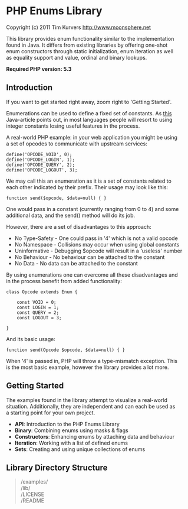 PHP Enums Library
=================

Copyright (c) 2011 Tim Kurvers <http://www.moonsphere.net>

This library provides enum functionality similar to the implementation  
found in Java. It differs from existing libraries by offering one-shot  
enum constructors through static initialization, enum iteration as well  
as equality support and value, ordinal and binary lookups.  

**Required PHP version: 5.3**


Introduction
------------

If you want to get started right away, zoom right to 'Getting Started'.  

Enumerations can be used to define a fixed set of constants. As [this](http://download.oracle.com/javase/1,5.0/docs/guide/language/enums.html)  
Java-article points out, in most languages people will resort to using  
integer constants losing useful features in the process.

A real-world PHP example: in your web application you might be using  
a set of opcodes to communicate with upstream services:
	
	define('OPCODE_VOID', 0);
    define('OPCODE_LOGIN', 1);
    define('OPCODE_QUERY', 2);
    define('OPCODE_LOGOUT', 3);

We may call this an enumeration as it is a set of constants related to  
each other indicated by their prefix. Their usage may look like this:  

    function send($opcode, $data=null) { } 

One would pass in a constant (currently ranging from 0 to 4) and some  
additional data, and the send() method will do its job.

However, there are a set of disadvantages to this approach:

* No Type-Safety - One could pass in '4' which is not a valid opcode
* No Namespace - Collisions may occur when using global constants
* Uninformative - Debugging $opcode will result in a 'useless' number
* No Behaviour - No behaviour can be attached to the constant
* No Data - No data can be attached to the constant

By using enumerations one can overcome all these disadvantages and  
in the process benefit from added functionality:

    class Opcode extends Enum {
        
        const VOID = 0;
        const LOGIN = 1;
        const QUERY = 2;
        const LOGOUT = 3;
        
    }
    
And its basic usage:

    function send(Opcode $opcode, $data=null) { }
    
When '4' is passed in, PHP will throw a type-mismatch exception. This  
is the most basic example, however the library provides a lot more.


Getting Started
---------------

The examples found in the library attempt to visualize a real-world  
situation. Additionally, they are independent and can each be used as  
a starting point for your own project.

* **API**: Introduction to the PHP Enums Library
* **Binary**: Combining enums using masks & flags
* **Constructors**: Enhancing enums by attaching data and behaviour 
* **Iteration**: Working with a list of defined enums
* **Sets**: Creating and using unique collections of enums


Library Directory Structure
---------------------------

> /examples/  
> /lib/  
> /LICENSE  
> /README  
